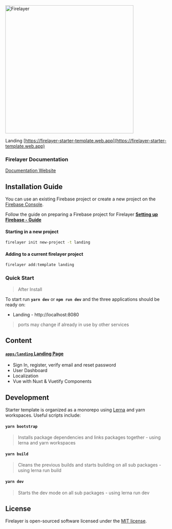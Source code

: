 <a href="https://firelayer.io/">
  <img src="https://user-images.githubusercontent.com/3942799/78354854-884c2780-75a4-11ea-9882-a716e2095e98.png" alt="Firelayer" width="400" />
</a>

<br/>

Landing [https://firelayer-starter-template.web.app](https://firelayer-starter-template.web.app)


### Firelayer Documentation

[Documentation Website](https://firelayer.io/docs)

## Installation Guide
You can use an existing Firebase project or create a new project on the [Firebase Console](https://console.firebase.google.com).

Follow the guide on preparing a Firebase project for Firelayer
**[Setting up Firebase - Guide](https://firelayer.io/docs/setting-up-firebase)**

#### Starting in a new project
```sh
firelayer init new-project -t landing
```

#### Adding to a current firelayer project
```sh
firelayer add:template landing
```

### Quick Start
> After Install

To start run **`yarn dev`** or **`npm run dev`** and the three applications should be ready on:
- Landing - http://localhost:8080
> ports may change if already in use by other services

## Content

#### [`apps/landing` Landing Page](/apps/landing/README.md)
- Sign In, register, verify email and reset password
- User Dashboard
- Localization
- Vue with Nuxt & Vuetify Components

## Development

Starter template is organized as a monorepo using [Lerna](https://lerna.js.org/) and yarn workspaces. Useful scripts include:

#### `yarn bootstrap`
> Installs package dependencies and links packages together - using lerna and yarn workspaces

#### `yarn build`
> Cleans the previous builds and starts building on all sub packages - using lerna run build

#### `yarn dev`
> Starts the dev mode on all sub packages - using lerna run dev

## License

Firelayer is open-sourced software licensed under the [MIT license](https://github.com/firelayer/firelayer/blob/master/LICENSE).
